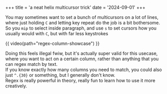 +++
title = 'a neat helix multicursor trick'
date = '2024-09-01'
+++

You may sometimes want to set a bunch of multicursors on a lot of lines, where just holding `C` and letting key repeat do the job is a bit bothersome. \
So you `mip` to select inside paragraph, and use `s` to set cursors how you usually would with `C`, but with far less keystrokes

{{ video(path="regex-column-showcase") }}

Doing this feels illegal fwiw, but it's actually super valid for this usecase, where you want to act on a certain column, rather than anything that you can regex match by text. \
If you know exactly how many columns you need to match, you could also just `^.{30}` or something, but I generally don't know. \
Regex is really powerful in theory, really fun to learn how to use it more creatively.
